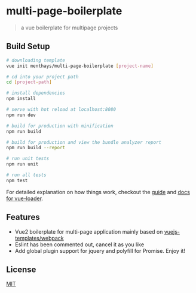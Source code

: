 # multi-page-boilerplate

> a vue boilerplate for multipage projects

## Build Setup

``` bash
# downloading template
vue init menthays/multi-page-boilerplate [project-name]

# cd into your project path
cd [project-path]

# install dependencies
npm install

# serve with hot reload at localhost:8080
npm run dev

# build for production with minification
npm run build

# build for production and view the bundle analyzer report
npm run build --report

# run unit tests
npm run unit

# run all tests
npm test
```

For detailed explanation on how things work, checkout the [guide](http://vuejs-templates.github.io/webpack/) and [docs for vue-loader](http://vuejs.github.io/vue-loader).

## Features

* Vue2 boilerplate for multi-page application mainly based on [vuejs-templates/webpack
](https://github.com/vuejs-templates/webpack)
* Eslint has been commented out, cancel it as you like
* Add global plugin support for jquery and polyfill for Promise. Enjoy it!


## License

[MIT](https://github.com/jikkai/vue-ele-starter/blob/master/LICENSE)
